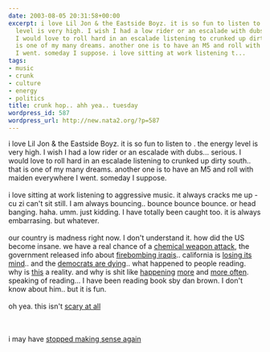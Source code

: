 ```yaml
---
date: 2003-08-05 20:31:58+00:00
excerpt: i love Lil Jon & the Eastside Boyz. it is so fun to listen to . the energy
  level is very high. I wish I had a low rider or an escalade with dubs... serious.
  I would love to roll hard in an escalade listening to crunked up dirty south.. that
  is one of my many dreams. another one is to have an M5 and roll with maiden everywhere
  I went. someday I suppose. i love sitting at work listening t...
tags:
- music
- crunk
- culture
- energy
- politics
title: crunk hop.. ahh yea.. tuesday
wordpress_id: 587
wordpress_url: http://new.nata2.org/?p=587
---
```


i love Lil Jon & the Eastside Boyz. it is so fun to listen to . the energy level is very high. I wish I had a low rider or an escalade with dubs... serious. I would love to roll hard in an escalade listening to crunked up dirty south.. that is one of my many dreams. another one is to have an M5 and roll with maiden everywhere I went. someday I suppose. <br/><br/>i love sitting at work listening to aggressive music. it always cracks me up - cu zi can't sit still. I am always bouncing.. bounce bounce bounce. or head banging. haha. umm. just kidding. I have totally been caught too. it is always embarrasing. but whatever. <br/><br/>our country is madness right now. I don't understand it. how did the US become insane. we have a real chance of a <a href="http://quote.bloomberg.com/apps/news?pid=10000080&sid=aXa.2UVFiUso&refer=asia">chemical weapon attack</a>, the government released info about <a href="http://www.sacbee.com/state_wire/story/7166474p-8113624c.html">firebombing iraqis</a>.. california is <a href="http://www.sfgate.com/cgi-bin/article.cgi?f=/news/archive/2003/08/04/national1949EDT0658.DTL">losing its mind</a>.. and the <a href="http://news.yahoo.com/news?tmpl=story2&cid=694&u=/ap/20030804/ap_on_el_pr/democrats_lieberman_2&printer=1">democrats are dying</a>.. what happened to people reading. why is <a href="http://drudgereport.com/flash.htm">this</a> a reality. and why is shit like <a href="http://www.kstp.com/article/view/111560">happening</a> <A href="http://www.mansfieldnewsjournal.com/news/stories/20030805/localnews/3882.html">more</a> and <a href="http://abclocal.go.com/wpvi/news/08052003_bb_capitals.html">more often</a>.<br/> speaking of reading... I have been reading book sby dan brown. I don't know about him.. but it is fun. <br/><br/>oh yea. this isn't <a href="http://sg.search.yahoo.com/search/news_sg_pf?p=ukey%3A5652223">scary at all</a>

<br/><br/>i may have <a href="http://ironkungfu.com">stopped making sense again</a>